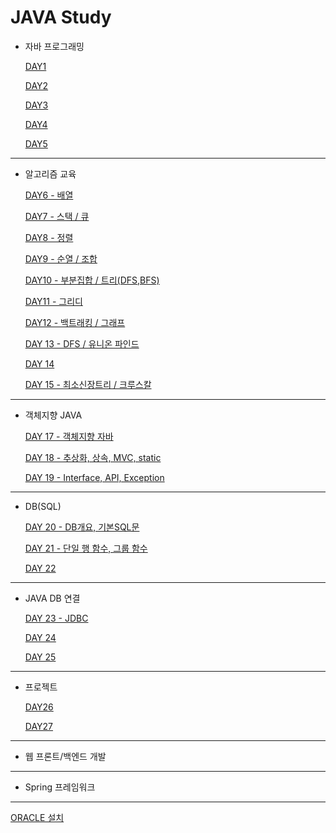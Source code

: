 # JAVA Study

- 자바 프로그래밍
    
    [DAY1](https://www.notion.so/DAY1-710f9d8784de476bb88c64c148e0c840)
    
    [DAY2](https://www.notion.so/DAY2-f1ef7323146f4474a447645aa7991228)
    
    [DAY3](https://www.notion.so/DAY3-9f33a56c33e64376b5a8e8382fc37dc2)
    
    [DAY4](https://www.notion.so/DAY4-8d06b0cfba3549378fb276904127fecc)
    
    [DAY5](https://www.notion.so/DAY5-d121f1fed605480ab8e1c4a4227a085e)
    

---

- 알고리즘 교육
    
    [DAY6 - 배열](https://www.notion.so/DAY6-94bad06368c14d199969eb6797d00bd7)
    
    [DAY7 - 스택 / 큐](https://www.notion.so/DAY7-33c766823809429e88e5578ff94617f7)
    
    [DAY8 - 정렬](https://www.notion.so/DAY8-3b5a543853484fd9b5279a90bb709ade)
    
    [DAY9 - 순열 / 조합](https://www.notion.so/DAY9-80185c6728cc456698ac73eacc490377)
    
    [DAY10 - 부분집합 / 트리(DFS,BFS)](https://www.notion.so/DAY10-DFS-BFS-f897292201754e7187d4ec56376972d8)
    
    [DAY11 - 그리디](https://www.notion.so/DAY11-9ed7a074a6754e4981ede0e0536fdcfa)
    
    [DAY12 - 백트래킹 / 그래프](https://www.notion.so/DAY12-578ff9de2c54423083adf6dd55a4bc43)
    
    [DAY 13 - DFS / 유니온 파인드](https://www.notion.so/DAY-13-DFS-cb5bd9b6f7f749e594f74daaf3431c40)
    
    [DAY 14](https://www.notion.so/DAY-14-c81c185eebce498f9a748b4f966f06f3)
    
    [DAY 15 - 최소신장트리 / 크루스칼](https://www.notion.so/DAY-15-f01f22a919534b778719a7e9327f0a19)
    

---

- 객체지향 JAVA
    
    [DAY 17 - 객체지향 자바](https://www.notion.so/DAY-17-126b4f1c459c41b0bcfff2bb112cdfba)
    
    [DAY 18 - 추상화, 상속, MVC, static](https://www.notion.so/DAY-18-MVC-static-d1bb5fbe5b8643e98e771a5665de20bd)
    
    [DAY 19 - Interface, API, Exception](https://www.notion.so/DAY-19-Interface-API-Exception-5a7ed332aa8b46e6a25ce812157f8009)
    

---

- DB(SQL)
    
    [DAY 20 - DB개요, 기본SQL문](https://www.notion.so/DAY-20-DB-SQL-1f883fd29f95474fb1d8f35c8ad37edd)
    
    [DAY 21 - 단일 행 함수, 그룹 함수](https://www.notion.so/DAY-21-c5df17de42d34656aa6129f0961a8cd3)
    
    [DAY 22](https://www.notion.so/DAY-22-d19c7c5ebbbd402bb0c1f034b5bc8a0a)
    

---

- JAVA DB 연결
    
    [DAY 23 - JDBC](https://www.notion.so/DAY-23-JDBC-e2c7d5cfa7174b7fad5b7141791b8f86)
    
    [DAY 24](https://www.notion.so/DAY-24-f0b7e0f062c5491099aa5dbe462efd9b)
    
    [DAY 25](https://www.notion.so/DAY-25-8e51430a18514a3baad9c08f5fdf6555)
    

---

- 프로젝트
    
    [DAY26](https://www.notion.so/DAY26-30c03b63789a40d1b728750debd172d9)
    
    [DAY27](https://www.notion.so/DAY27-3847da730d2349bab649f440a0a9a416)
    

---

- 웹 프론트/백엔드 개발

---

- Spring 프레임워크

---

[ORACLE 설치](https://www.notion.so/ORACLE-1024ee6c8022490695917f22688805aa)
